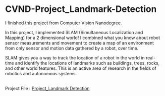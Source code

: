 # CVND-Project_Landmark-Detection
I finished this project from Computer Vision Nanodegree.

In this project, I implemented SLAM (Simultaneous Localization and Mapping) for a 2 dimensional world! I combined what you know about robot sensor measurements and movement to create a map of an environment from only sensor and motion data gathered by a robot, over time. 

SLAM gives you a way to track the location of a robot in the world in real-time and identify the locations of landmarks such as buildings, trees, rocks, and other world features. This is an active area of research in the fields of robotics and autonomous systems.

<br>Project File : [Project_Landmark Detection](https://github.com/udacity/CVND_Localization_Exercises/tree/master/Project_Landmark%20Detection)
